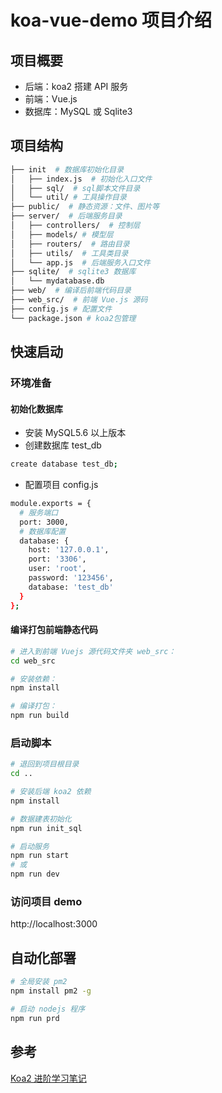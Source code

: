 # koa-vue-demo 项目介绍

## 项目概要

- 后端：koa2 搭建 API 服务
- 前端：Vue.js
- 数据库：MySQL 或 Sqlite3

## 项目结构

```sh
├── init  # 数据库初始化目录
│   ├── index.js  # 初始化入口文件
│   ├── sql/  # sql脚本文件目录
│   └── util/ # 工具操作目录
├── public/  # 静态资源：文件、图片等
├── server/  # 后端服务目录
│   ├── controllers/  # 控制层
│   ├── models/ # 模型层
│   ├── routers/  # 路由目录
│   ├── utils/  # 工具类目录
│   └── app.js  # 后端服务入口文件
├── sqlite/  # sqlite3 数据库
│   └── mydatabase.db
├── web/  # 编译后前端代码目录
├── web_src/  # 前端 Vue.js 源码
├── config.js # 配置文件
└── package.json # koa2包管理
```

## 快速启动

### 环境准备

#### 初始化数据库

- 安装 MySQL5.6 以上版本
- 创建数据库 test_db

```sh
create database test_db;
```

- 配置项目 config.js

```sh
module.exports = {
  # 服务端口
  port: 3000,
  # 数据库配置
  database: {
    host: '127.0.0.1',
    port: '3306',
    user: 'root',
    password: '123456',
    database: 'test_db'
  }
};

```

#### 编译打包前端静态代码

```sh
# 进入到前端 Vuejs 源代码文件夹 web_src：
cd web_src

# 安装依赖：
npm install

# 编译打包：
npm run build
```

### 启动脚本

```sh
# 退回到项目根目录
cd ..

# 安装后端 koa2 依赖
npm install

# 数据建表初始化
npm run init_sql

# 启动服务
npm run start
# 或
npm run dev
```

### 访问项目 demo

http://localhost:3000

## 自动化部署

```sh
# 全局安装 pm2
npm install pm2 -g

# 启动 nodejs 程序
npm run prd
```

## 参考

[Koa2 进阶学习笔记](https://github.com/chenshenhai/koa2-note)
